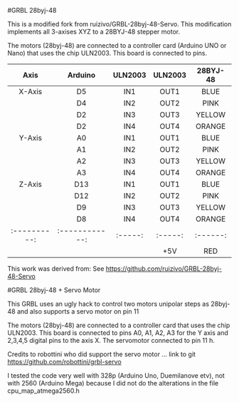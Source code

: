 #GRBL 28byj-48

This is a modified fork from ruizivo/GRBL-28byj-48-Servo.  This modification implements all 3-axises XYZ to a 28BYJ-48 stepper motor.

The motors (28byj-48) are connected to a controller card (Arduino UNO or Nano) that uses the chip ULN2003. This board is connected to pins.

| Axis       | Arduino      |ULN2003|ULN2003|28BYJ-48|
|:----------:|:------------:|:-----:|:-----:|:------:|
| X-Axis     |      D5      |IN1    |OUT1   |BLUE    |
|            |      D4      |IN2    |OUT2   |PINK    |
|            |      D2      |IN3    |OUT3   |YELLOW  |
|            |      D2      |IN4    |OUT4   |ORANGE  |
| Y-Axis     |      A0      |IN1    |OUT1   |BLUE    |
|            |      A1      |IN2    |OUT2   |PINK    |
|            |      A2      |IN3    |OUT3   |YELLOW  |
|            |      A3      |IN4    |OUT4   |ORANGE  |
| Z-Axis     |      D13     |IN1    |OUT1   |BLUE    |
|            |      D12     |IN2    |OUT2   |PINK    |
|            |      D9      |IN3    |OUT3   |YELLOW  |
|            |      D8      |IN4    |OUT4   |ORANGE  |
|:----------:|:------------:|:-----:|:-----:|:------:|
|            |              |       |+5V    |RED     |


This work was derived from:
See https://github.com/ruizivo/GRBL-28byj-48-Servo

#GRBL 28byj-48 + Servo Motor

This GRBL uses an ugly hack to control two motors unipolar steps as 28byj-48 and also supports a servo motor on pin 11

The motors (28byj-48) are connected to a controller card that uses the chip ULN2003. This board is connected to pins A0, A1, A2, A3 for the Y axis and 2,3,4,5 digital pins to the axis X. The servomotor connected to pin 11 h.

Credits to robottini who did support the servo motor ... link to git https://github.com/robottini/grbl-servo

I tested the code very well with 328p (Arduino Uno, Duemilanove etv), not with 2560 (Arduino Mega) because I did not do the alterations in the file cpu_map_atmega2560.h



